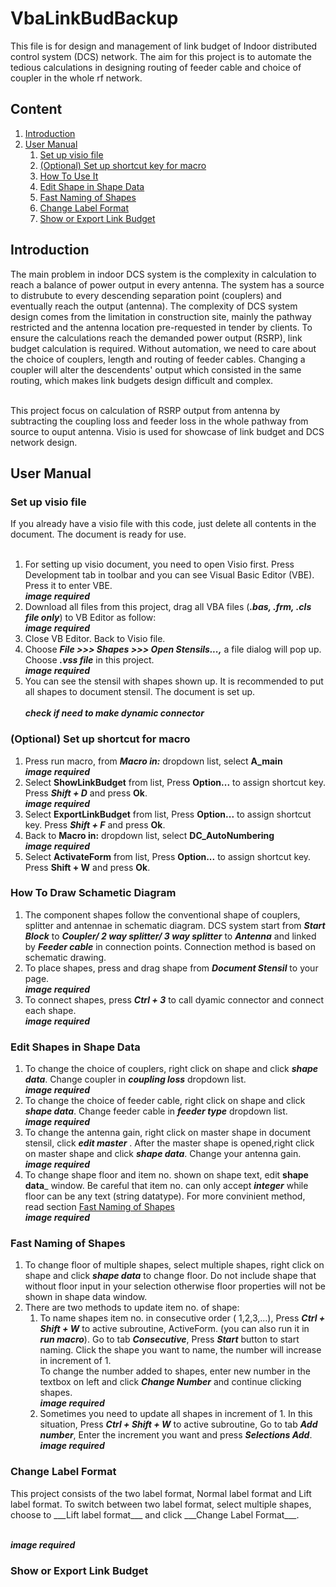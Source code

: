 # VbaLinkBudBackup

This file is for design and management of link budget of Indoor distributed control system (DCS)  network. The aim for this project is to automate the tedious calculations in designing routing of feeder cable and choice of coupler in the whole rf network.

 ## Content

1. [Introduction](#md-header2-introduction)
2. [User Manual](#md-header2-user-manual)
    1. [Set up visio file](#md-header3-set-up)
    2. [(Optional) Set up shortcut key for macro](#md-header3-fast-key)
    3. [How To Use It](#md-header3-how-to-draw)
    4. [Edit Shape in Shape Data](#md-header3-edit-shape-data)
    5. [Fast Naming of Shapes](#md-header3-fast-naming)
    6. [Change Label Format](#md-header3-label-format)
    7. [Show or Export Link Budget](#md-header3-link-bud)


<h2 id="md-header2-introduction">Introduction </h2>
The main problem in indoor DCS system is the complexity in calculation to reach a balance of power output in every antenna. The system has a source to distrubute to every descending separation point (couplers) and eventually reach the output (antenna). The complexity of DCS system design comes from the limitation in construction site, mainly the pathway restricted and the antenna location pre-requested in tender by clients. To ensure the calculations reach the demanded power output (RSRP), link budget calculation is required. Without automation, 
we need to care about the choice of couplers, length and routing of feeder cables. Changing a coupler will alter the descendents' output which consisted in the same routing, which makes link budgets design difficult and complex.<br><br>
  
This project focus on calculation of RSRP output from antenna by subtracting the coupling loss and feeder loss in the whole pathway from source to ouput antenna. Visio is used for showcase of link budget and DCS network design. 

<h2 id="md-header2-user-manual"> User Manual </h2>

<h3 id="md-header3-set-up"> Set up visio file </h3>
If you already have a visio file with this code, just delete all contents in the document. The document is ready for use. <br><br>

1. For setting up visio document, you need to open Visio first. Press Development tab in toolbar and you can see Visual Basic Editor (VBE). Press it to enter VBE.
<br>___image required___
2. Download all files from this project, drag all VBA files (___.bas, .frm, .cls file only___) to VB Editor as follow:
<br>___image required___
3. Close VB Editor. Back to Visio file.
4. Choose ___File >>> Shapes >>> Open Stensils...,___ a file dialog will pop up. Choose ___.vss file___ in this project.
<br>___image required___
5. You can see the stensil with shapes shown up. It is recommended to put all shapes to document stensil. The document is set up.<br>
<br>___check if need to make dynamic connector___

<h3 id="md-header3-fast-key"> (Optional) Set up shortcut for macro </h3>

1. Press run macro, from ___Macro in:___ dropdown list, select **A_main**
<br>___image required___
2. Select __ShowLinkBudget__ from list, Press __Option...__ to assign shortcut key. Press ___Shift + D___ and press __Ok__.
<br>___image required___
3. Select __ExportLinkBudget__ from list, Press __Option...__ to assign shortcut key. Press ___Shift + F___ and press __Ok__.
4. Back to __Macro in:__ dropdown list, select __DC_AutoNumbering__
<br>___image required___
5. Select __ActivateForm__ from list, Press __Option...__ to assign shortcut key. Press __Shift + W__ and press __Ok__. 

<h3 id="md-header3-how-to-draw"> How To Draw Schametic Diagram</h3>

1. The component shapes follow the conventional shape of couplers, splitter and antennae in schematic diagram. DCS system start from ___Start Block___ to ___Coupler/
2 way splitter/ 3 way splitter___ to ___Antenna___ and linked by ___Feeder cable___ in connection points. Connection method is based on schematic drawing.
2. To place shapes, press and drag shape from ___Document Stensil___ to your page.
<br>___image required___
3. To connect shapes, press ___Ctrl + 3___ to call dyamic connector and connect each shape.
 <br>___image required___
 
 <h3 id="md-header3-edit-shape-data"> Edit Shapes in Shape Data</h3>
 
1. To change the choice of couplers, right click on shape and click ___shape data___. Change coupler in ___coupling loss___ dropdown list.
<br>___image required___
2. To change the choice of feeder cable, right click on shape and click ___shape data___. Change feeder cable in ___feeder type___ dropdown list.
<br>___image required___
3. To change the antenna gain, right click on master shape in document stensil, click ___edit master___ . After the master shape is opened,right click on master shape and click ___shape data___. Change your antenna gain.
<br>___image required___
4. To change shape floor and item no. shown on shape text, edit __shape data___ window. Be careful that item no. can only accept ___integer___ while floor can be any text (string datatype). For more convinient method, read section [Fast Naming of Shapes](#md-header3-fast-naming)
<br>___image required___

 <h3 id="md-header3-fast-naming"> Fast Naming of Shapes</h3>
 
1. To change floor of multiple shapes, select multiple shapes, right click on shape and click ___shape data___ to change floor. Do not include shape that without floor input in your selection otherwise floor properties will not be shown in shape data window.
2. There are two methods to update item no. of shape:
     1. To name shapes item no. in consecutive order ( 1,2,3,...), Press ___Ctrl + Shift + W___ to active subroutine, ActiveForm. (you can also run it in ___run       macro___). Go to tab ___Consecutive___, Press ___Start___ button to start naming. Click the shape you want to name, the number will increase in increment of 1.  
      To change the number added to shapes, enter new number in the textbox on left and click ___Change Number___ and continue clicking shapes.
      <br>___image required___
     2. Sometimes you need to update all shapes in increment of 1. In this situation, Press ___Ctrl + Shift + W___ to active subroutine, Go to tab ___Add number___,
      Enter the increment you want and press ___Selections Add___.
      <br>___image required___

<h3 id="md-header3-label-format"> Change Label Format</h3>
This project consists of the two label format, Normal label format and Lift label format. To switch between two label format, select multiple shapes, choose to ___Lift label format___ and click ___Change Label Format___.

<br>___image required___

 <h3 id="md-header3-link-bud"> Show or Export Link Budget</h3>

 
 
